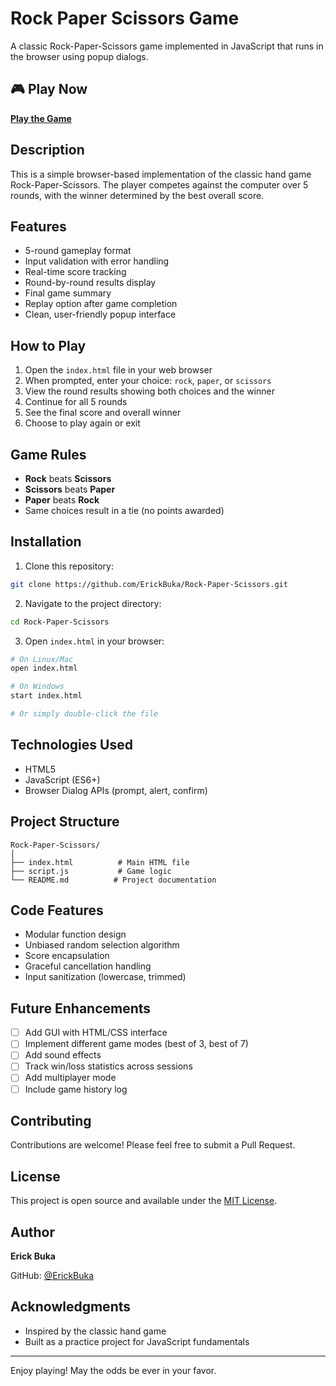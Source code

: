 # Rock Paper Scissors Game

A classic Rock-Paper-Scissors game implemented in JavaScript that runs in the browser using popup dialogs.

## 🎮 Play Now

**[Play the Game](https://erickbuka.github.io/Rock-Paper-Scissors/)**

## Description

This is a simple browser-based implementation of the classic hand game Rock-Paper-Scissors. The player competes against the computer over 5 rounds, with the winner determined by the best overall score.

## Features

- 5-round gameplay format
- Input validation with error handling
- Real-time score tracking
- Round-by-round results display
- Final game summary
- Replay option after game completion
- Clean, user-friendly popup interface

## How to Play

1. Open the `index.html` file in your web browser
2. When prompted, enter your choice: `rock`, `paper`, or `scissors`
3. View the round results showing both choices and the winner
4. Continue for all 5 rounds
5. See the final score and overall winner
6. Choose to play again or exit

## Game Rules

- **Rock** beats **Scissors**
- **Scissors** beats **Paper**
- **Paper** beats **Rock**
- Same choices result in a tie (no points awarded)

## Installation

1. Clone this repository:
```bash
git clone https://github.com/ErickBuka/Rock-Paper-Scissors.git
```

2. Navigate to the project directory:
```bash
cd Rock-Paper-Scissors
```

3. Open `index.html` in your browser:
```bash
# On Linux/Mac
open index.html

# On Windows
start index.html

# Or simply double-click the file
```

## Technologies Used

- HTML5
- JavaScript (ES6+)
- Browser Dialog APIs (prompt, alert, confirm)

## Project Structure

```
Rock-Paper-Scissors/
│
├── index.html          # Main HTML file
├── script.js           # Game logic
└── README.md          # Project documentation
```

## Code Features

- Modular function design
- Unbiased random selection algorithm
- Score encapsulation
- Graceful cancellation handling
- Input sanitization (lowercase, trimmed)

## Future Enhancements

- [ ] Add GUI with HTML/CSS interface
- [ ] Implement different game modes (best of 3, best of 7)
- [ ] Add sound effects
- [ ] Track win/loss statistics across sessions
- [ ] Add multiplayer mode
- [ ] Include game history log

## Contributing

Contributions are welcome! Please feel free to submit a Pull Request.

## License

This project is open source and available under the [MIT License](LICENSE).

## Author

**Erick Buka**

GitHub: [@ErickBuka](https://github.com/ErickBuka)

## Acknowledgments

- Inspired by the classic hand game
- Built as a practice project for JavaScript fundamentals

---

Enjoy playing! May the odds be ever in your favor.